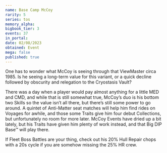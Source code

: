 ```yaml
---
name: Base Camp McCoy
rarity: 5
series: tos
memory_alpha:
bigbook_tier: 3
events: 37
in_portal:
date: 02/08/2023
obtained: Event
mega: false
published: true
---
```


One has to wonder what McCoy is seeing through that ViewMaster circa 1985. Is he seeing a long-term value for this variant, or a quick decline followed by obscurity and relegation to the Cryostasis Vault? 

There was a day when a player would pay almost anything for a little MED and CMD, and while that is still somewhat true, McCoy’s duo is his bottom two Skills so the value isn’t all there, but there’s still some power to go around. A quintet of Anti-Matter seat matches will help him find rides on Voyages for awhile, and those some Traits give him four debut Collections, but unfortunately no room for more later. McCoy Events have dried up a bit lately, but his Traits have given him plenty of work instead, and that Big DIP Base™ will play there. 

If Fleet Boss Battles are your thing, check out his 20% Hull Repair chops with a 20s cycle if you are somehow missing the 25% HR crew.
